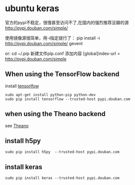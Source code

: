 # ubuntu keras


官方的pypi不稳定，很慢甚至访问不了,在国内的强烈推荐豆瓣的源 
http://pypi.douban.com/simple/  

使用镜像源很简单，用-i指定就行了： 
pip install -i http://pypi.douban.com/simple/ gevent 

or:
cd ~/.pip
新建文件pip.conf
添加内容
[global]index-url = http://pypi.douban.com/simple

## When using the TensorFlow backend
install [tensorlfow](https://github.com/angrySquirrel/tensorflow/blob/master/tensorflow/g3doc/get_started/os_setup.md
)
```
sudo apt-get install python-pip python-dev
sudo pip install tensorflow --trusted-host pypi.douban.com

```
## when using the Theano backend
see [Theano](http://deeplearning.net/software/theano/install.html#install)

## install h5py
```
sudo pip install h5py  --trusted-host pypi.douban.com
```

## install keras
``` 
sudo pip install keras --trusted-host pypi.douban.com
```
